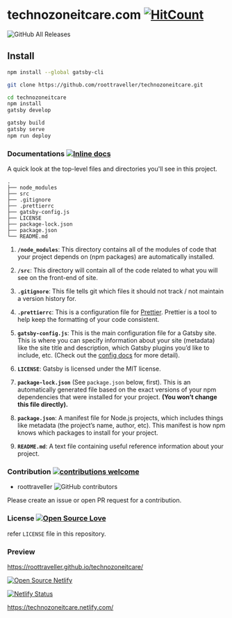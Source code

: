 # technozoneitcare.com  [![HitCount](http://hits.dwyl.com/roottraveller/technozoneitcare.svg)](http://hits.dwyl.com/roottraveller/technozoneitcare) 
![GitHub All Releases](https://img.shields.io/github/downloads/roottraveller/technozoneitcare/total)


## Install


```sh
npm install --global gatsby-cli

git clone https://github.com/roottraveller/technozoneitcare.git

cd technozoneitcare
npm install
gatsby develop

gatsby build 
gatsby serve
npm run deploy   
```


### Documentations [![Inline docs](http://inch-ci.org/github/roottraveller/technozoneitcare.svg?branch=master)](http://inch-ci.org/github/roottraveller/technozoneitcare)

A quick look at the top-level files and directories you'll see in this project.

    .
    ├── node_modules
    ├── src
    ├── .gitignore
    ├── .prettierrc
    ├── gatsby-config.js
    ├── LICENSE
    ├── package-lock.json
    ├── package.json
    └── README.md

1.  **`/node_modules`**: This directory contains all of the modules of code that your project depends on (npm packages) are automatically installed.

2.  **`/src`**: This directory will contain all of the code related to what you will see on the front-end of site.

3.  **`.gitignore`**: This file tells git which files it should not track / not maintain a version history for.

4.  **`.prettierrc`**: This is a configuration file for [Prettier](https://prettier.io/). Prettier is a tool to help keep the formatting of your code consistent.

5.  **`gatsby-config.js`**: This is the main configuration file for a Gatsby site. This is where you can specify information about your site (metadata) like the site title and description, which Gatsby plugins you’d like to include, etc. (Check out the [config docs](https://www.gatsbyjs.org/docs/gatsby-config/) for more detail).

6.  **`LICENSE`**: Gatsby is licensed under the MIT license.

7. **`package-lock.json`** (See `package.json` below, first). This is an automatically generated file based on the exact versions of your npm dependencies that were installed for your project. **(You won’t change this file directly).**

8. **`package.json`**: A manifest file for Node.js projects, which includes things like metadata (the project’s name, author, etc). This manifest is how npm knows which packages to install for your project.

9. **`README.md`**: A text file containing useful reference information about your project.


### Contribution [![contributions welcome](https://img.shields.io/badge/contributions-welcome-brightgreen.svg?style=flat)](https://github.com/roottraveller/technozoneitcare/issues/new)


- roottraveller ![GitHub contributors](https://img.shields.io/github/contributors/roottraveller/technozoneitcare?logoColor=green)


Please create an issue or open PR request for a contribution.


### License   [![Open Source Love](https://badges.frapsoft.com/os/mit/mit.svg?v=102)](LICENSE)

refer `LICENSE` file in this repository.



### Preview 


 https://roottraveller.github.io/technozoneitcare/ 



[![Open Source Netlify](https://www.netlify.com/img/deploy/button.svg)](https://app.netlify.com/teams/roottraveller/sites)

[![Netlify Status](https://api.netlify.com/api/v1/badges/dbc89c1e-5613-4f7e-b2e7-206b43d8721c/deploy-status)](https://app.netlify.com/sites/technozoneitcare/deploys)

https://technozoneitcare.netlify.com/ 

